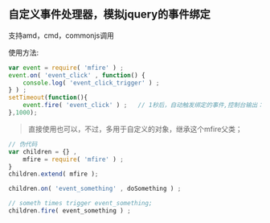 ## 自定义事件处理器，模拟jquery的事件绑定

支持amd，cmd，commonjs调用

使用方法:
```javascript
var event = require( 'mfire' ) ;
event.on( 'event_click' , function() {
    console.log( 'event_click_trigger' ) ;
} ) ;
setTimeout(function(){
    event.fire( 'event_click' ) ;   // 1秒后，自动触发绑定的事件,控制台输出：'event_click_trigger'
},1000);
```

> 直接使用也可以，不过，多用于自定义的对象，继承这个mfire父类；
```javascript
// 伪代码
var children = {} ,
    mfire = require( 'mfire' ) ;
}
children.extend( mfire );

children.on( 'event_something' , doSomething ) ;

// someth times trigger event_something;
children.fire( event_something ) ;

```
